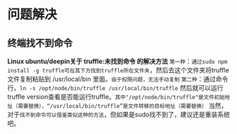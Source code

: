 # 问题解决

## 终端找不到命令

**Linux ubuntu/deepin关于 truffle:未找到命令 的解决方法**
`第一种`：`通过sudo npm install -g truffle可在其下方找到truffle所在文件夹`，然后去这个文件夹将truffle文件复制粘贴到 /usr/local/bin 里面。`由于权限问题，无法手动复制`
`第二种`：通过命令行，`ln -s /opt/node/bin/truffle /usr/local/bin/truffle`
然后就可以运行truffle version查看是否能运行truffle。`其中"/opt/node/bin/truffle"是文件初始地址（需要替换），“/usr/local/bin/truffle”是文件转移的目标地址（需要替换）`
当然，对于`找不到命令可以借鉴类似这种的方法`，但如果是sudo找不到了，建议还是重装系统吧。